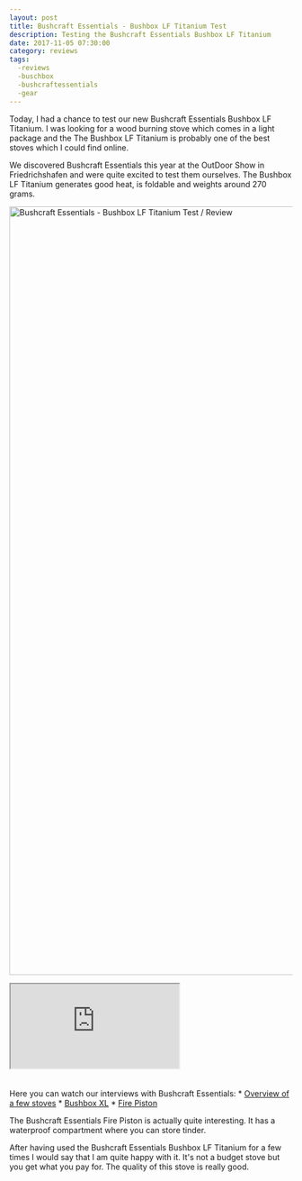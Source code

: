 ```yaml
---
layout: post
title: Bushcraft Essentials - Bushbox LF Titanium Test
description: Testing the Bushcraft Essentials Bushbox LF Titanium
date: 2017-11-05 07:30:00
category: reviews
tags:
  -reviews
  -buschbox
  -bushcraftessentials
  -gear
---
```


Today, I had a chance to test our new Bushcraft Essentials Bushbox LF Titanium. I was looking for a wood burning stove which comes in a light package and the The Bushbox LF Titanium is probably one of the best stoves which I could find online.

We discovered Bushcraft Essentials this year at the OutDoor Show in Friedrichshafen and were quite excited to test them ourselves. The Bushbox LF Titanium generates good heat, is foldable and weights around 270 grams.
<br>

<a data-flickr-embed="true"  href="https://www.flickr.com/photos/90204224@N07/38182910611/in/datetaken-public/" title="Bushcraft Essentials - Bushbox LF Titanium"><img src="https://farm5.staticflickr.com/4485/38182910611_c02cae5c27_k.jpg" width="2048" height="1365" alt="Bushcraft Essentials - Bushbox LF Titanium Test / Review"></a><script async src="//embedr.flickr.com/assets/client-code.js" charset="utf-8"></script>
<!--more-->
<div class="embed-responsive embed-responsive-16by9">
    <iframe class="embed-responsive-item" src="https://www.youtube.com/embed/h6-1RJe9iRA"></iframe>
</div>
<br>
<script src="//z-na.amazon-adsystem.com/widgets/onejs?MarketPlace=US&adInstanceId=cc781bfd-577f-4efb-9da6-75cb9fc7d1c2"></script>
<br>
Here you can watch our interviews with Bushcraft Essentials:
* <a href="http://www.hikeventures.com/Bushcraft-Essentials-3-OutDoorShow-2017/">Overview of a few stoves</a>
* <a href="http://www.hikeventures.com/Bushcraft-Essentials-2-OutDoorShow-2017/">Bushbox XL</a>
* <a href="http://www.hikeventures.com/Bushcraft-Essentials-1-OutDoorShow-2017/">Fire Piston</a>

The Bushcraft Essentials Fire Piston is actually quite interesting. It has a waterproof compartment where you can store tinder.

After having used the Bushcraft Essentials Bushbox LF Titanium for a few times I would say that I am quite happy with it. It's not a budget stove but you get what you pay for. The quality of this stove is really good.
